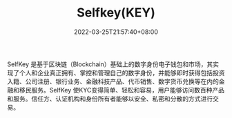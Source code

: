 ﻿---
weight: 
title: "Selfkey(KEY)"
description: "SelfKey 是基于区块链（Blockchain）基础上的数字身份电子钱包和市场，其实现了个人和企业真正拥有、掌控和管理自己的数字身份，并能够即时获得包括投资入籍、公司注册、银行业务..."
date: 2022-03-25T21:57:40+08:00
lastmod: 2022-03-25T16:45:40+08:00
draft: false
authors: ["Metabd"]
featuredImage: "selfkeykey.webp"
link: ""
tags: ["数字代币","Selfkey(KEY)"]
categories: ["navigation"]
navigation: ["数字代币"]
lightgallery: true
toc: true
pinned: false
recommend: false
recommend1: false
---
SelfKey 是基于区块链（Blockchain）基础上的数字身份电子钱包和市场，其实现了个人和企业真正拥有、掌控和管理自己的数字身份，并能够即时获得包括投资入籍、公司注册、银行业务、金融科技产品、代币销售、数字货币兑换等在内的金融和移民服务。SelfKey 使KYC变得简单、轻松和容易，用户能够访问数百种产品和服务。信任方、认证机构和身份所有者能够以安全、私密和分散的方式进行交易。
